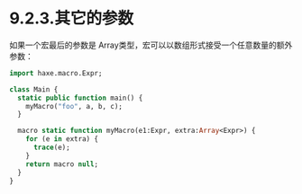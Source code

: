 # 9.2.3.其它的参数

如果一个宏最后的参数是 Array类型，宏可以以数组形式接受一个任意数量的额外参数：

```haxe
import haxe.macro.Expr;

class Main {
  static public function main() {
    myMacro("foo", a, b, c);
  }

  macro static function myMacro(e1:Expr, extra:Array<Expr>) {
    for (e in extra) {
      trace(e);
    }
    return macro null;
  }
}
```

